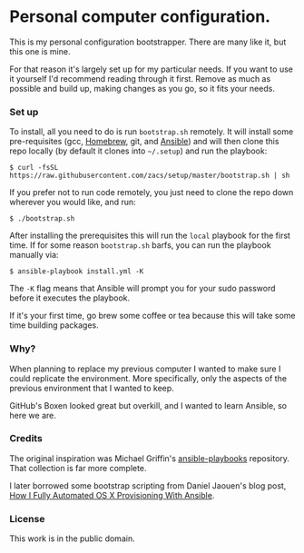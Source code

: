 # Personal computer configuration.

This is my personal configuration bootstrapper. There are many like it, but
this one is mine.

For that reason it's largely set up for my particular needs. If you want
to use it yourself I'd recommend reading through it first. Remove as
much as possible and build up, making changes as you go, so it fits your
needs.

### Set up

To install, all you need to do is run `bootstrap.sh` remotely. It will install some pre-requisites (gcc,
[Homebrew](http://brew.sh/), git, and [Ansible](http://docs.ansible.com/)) and will then clone this repo locally (by default it clones into `~/.setup`) and run the playbook:

    $ curl -fsSL https://raw.githubusercontent.com/zacs/setup/master/bootstrap.sh | sh

If you prefer not to run code remotely, you just need to clone the repo down wherever you would like, and run:

    $ ./bootstrap.sh

After installing the prerequisites this will run the `local` playbook
for the first time. If for some reason `bootstrap.sh` barfs, you can run the playbook manually via:

    $ ansible-playbook install.yml -K

The `-K` flag means that Ansible will prompt you for your sudo password
before it executes the playbook.

If it's your first time, go brew some coffee or tea because this will
take some time building packages.

### Why?

When planning to replace my previous computer I wanted to make sure I
could replicate the environment. More specifically, only the aspects of
the previous environment that I wanted to keep.

GitHub's Boxen looked great but overkill, and I wanted to learn Ansible,
so here we are.

### Credits

The original inspiration was Michael Griffin's
[ansible-playbooks](https://github.com/MWGriffin/ansible-playbooks)
repository. That collection is far more complete.

I later borrowed some bootstrap scripting from Daniel Jaouen's
blog post, [How I Fully Automated OS X Provisioning With
Ansible](http://il.luminat.us/blog/2014/04/19/how-i-fully-automated-os-x-with-ansible/).

### License

This work is in the public domain.
